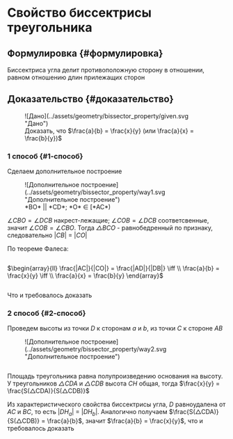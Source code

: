 # Свойство биссектрисы треугольника

## Формулировка {#формулировка}

Биссектриса угла делит противоположную сторону в отношении, равном отношению длин прилежащих сторон

## Доказательство {#доказательство}

<figure markdown="span">
    ![Дано](../assets/geometry/bissector_property/given.svg "Дано")
    <figcaption>Доказать, что $\frac{a}{b} = \frac{x}{y} (или \frac{a}{x} = \frac{b}{y})$</figcaption>
</figure>

### 1 cпособ {#1-способ}

Сделаем дополнительное построение

<figure markdown="span">
    ![Дополнительное построение](../assets/geometry/bissector_property/way1.svg "Дополнительное построение")
    <figcaption>*BO* || *CD*; *O* ∈ [*AC*)</figcaption>
</figure>

$\angle CBO = \angle DCB$ накрест-лежащие; $\angle COB = \angle DCB$ соответсвенные, значит $\angle COB = \angle CBO$. Тогда *△BCO* - равнобедренный по признаку, следовательно |*CB*| = |*CO*|

По теореме Фалеса:

<div style="overflow-x: auto; overflow-y: hidden" markdown="block">

$\begin{array}{ll}
    \frac{|AC|}{|CO|} = \frac{|AD|}{|DB|} \iff \\
    \frac{a}{b} = \frac{x}{y} \iff \\
    \frac{a}{x} = \frac{b}{y}
\end{array}$

</div>

Что и требовалось доказать

### 2 cпособ {#2-способ}

Проведем высоты из точки *D* к сторонам *a* и *b*, из точки *C* к стороне *AB*

<figure markdown="span">
    ![Дополнительное построение](../assets/geometry/bissector_property/way2.svg "Дополнительное построение")
</figure>

<div style="overflow-x: auto; overflow-y: hidden" markdown="block">

Площадь треугольника равна полупроизведению основания на высоту. У треугольников *△CDA* и *△CDB* высота *СH* общая, тогда $\frac{x}{y} = \frac{S(△CDA)}{S(△CDB)}$

Из характеристического свойства биссектрисы угла, *D* равноудалена от *AC* и *BC*, то есть |*DH*$_a$| = |*DH*$_b$|. Аналогично получаем $\frac{S(△CDA)}{S(△CDB)} = \frac{a}{b}$, значит $\frac{a}{b} = \frac{x}{y}$, что и требовалось доказать

</div>

